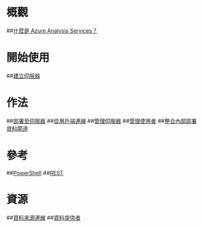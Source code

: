 # 概觀
##[什麼是 Azure Analysis Services？](analysis-services-overview.md)
# 開始使用
##[建立伺服器](analysis-services-create-server.md)

# 作法 
##[部署至伺服器](analysis-services-deploy.md)
##[從用戶端連線](analysis-services-connect.md)
##[管理伺服器](analysis-services-manage.md)
##[管理使用者](analysis-services-manage-users.md)
##[整合內部部署資料閘道](analysis-services-gateway.md)

# 參考
##[PowerShell](analysis-services-powershell.md)
##[REST](/rest/api/analysisservices)

# 資源
##[資料來源連線](analysis-services-datasource.md)
##[資料提供者](analysis-services-data-providers.md) 


<!--HONumber=Feb17_HO3-->


